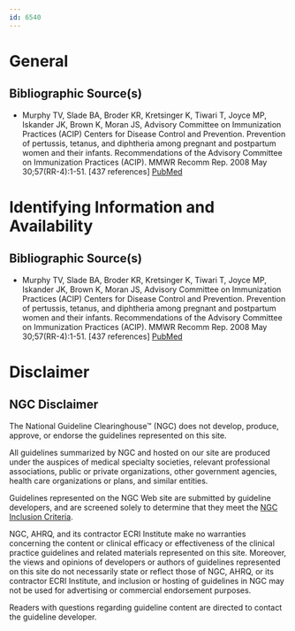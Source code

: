 ```yaml
---
id: 6540
---
```


# General

## Bibliographic Source(s)

- Murphy TV, Slade BA, Broder KR, Kretsinger K, Tiwari T, Joyce MP, Iskander JK, Brown K, Moran JS, Advisory Committee on Immunization Practices (ACIP) Centers for Disease Control and Prevention. Prevention of pertussis, tetanus, and diphtheria among pregnant and postpartum women and their infants. Recommendations of the Advisory Committee on Immunization Practices (ACIP). MMWR Recomm Rep. 2008 May 30;57(RR-4):1-51. [437 references] [ PubMed ](http://www.ncbi.nlm.nih.gov/entrez/query.fcgi?cmd=Retrieve&db=pubmed&dopt=Abstract&list_uids=18509304)

# Identifying Information and Availability

## Bibliographic Source(s)

- Murphy TV, Slade BA, Broder KR, Kretsinger K, Tiwari T, Joyce MP, Iskander JK, Brown K, Moran JS, Advisory Committee on Immunization Practices (ACIP) Centers for Disease Control and Prevention. Prevention of pertussis, tetanus, and diphtheria among pregnant and postpartum women and their infants. Recommendations of the Advisory Committee on Immunization Practices (ACIP). MMWR Recomm Rep. 2008 May 30;57(RR-4):1-51. [437 references] [ PubMed ](http://www.ncbi.nlm.nih.gov/entrez/query.fcgi?cmd=Retrieve&db=pubmed&dopt=Abstract&list_uids=18509304)

# Disclaimer

## NGC Disclaimer

The National Guideline Clearinghouse™ (NGC) does not develop, produce, approve, or endorse the guidelines represented on this site.

All guidelines summarized by NGC and hosted on our site are produced under the auspices of medical specialty societies, relevant professional associations, public or private organizations, other government agencies, health care organizations or plans, and similar entities.

Guidelines represented on the NGC Web site are submitted by guideline developers, and are screened solely to determine that they meet the [NGC Inclusion Criteria](/help-and-about/summaries/inclusion-criteria).

NGC, AHRQ, and its contractor ECRI Institute make no warranties concerning the content or clinical efficacy or effectiveness of the clinical practice guidelines and related materials represented on this site. Moreover, the views and opinions of developers or authors of guidelines represented on this site do not necessarily state or reflect those of NGC, AHRQ, or its contractor ECRI Institute, and inclusion or hosting of guidelines in NGC may not be used for advertising or commercial endorsement purposes.

Readers with questions regarding guideline content are directed to contact the guideline developer.

